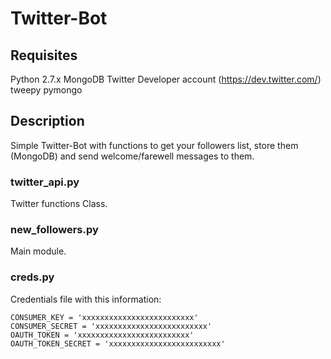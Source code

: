 # Twitter-Bot

## Requisites

Python 2.7.x
MongoDB
Twitter Developer account (https://dev.twitter.com/)
tweepy
pymongo

## Description

Simple Twitter-Bot with functions to get your followers list, store them (MongoDB) and send welcome/farewell messages to them.

### twitter_api.py

Twitter functions Class.

### new_followers.py

Main module.

### creds.py

Credentials file with this information:

```
CONSUMER_KEY = 'xxxxxxxxxxxxxxxxxxxxxxxxx'
CONSUMER_SECRET = 'xxxxxxxxxxxxxxxxxxxxxxxxx'
OAUTH_TOKEN = 'xxxxxxxxxxxxxxxxxxxxxxxxx'
OAUTH_TOKEN_SECRET = 'xxxxxxxxxxxxxxxxxxxxxxxxx'
```

